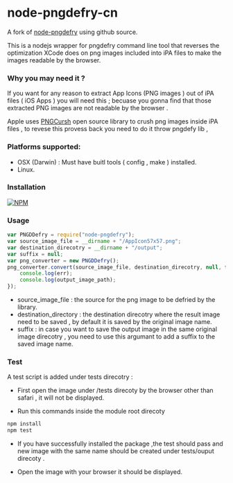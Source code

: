 node-pngdefry-cn
==============
A fork of [node-pngdefry](https://github.com/Startappz/NodeJS-PNGDefry) using github source.

This is a nodejs wrapper for pngdefry command line tool that reverses the optimization XCode does on png images included into iPA files to make the images readable by the browser.

### Why you may need it ?

If you want for any reason to extract App Icons (PNG images ) out of iPA files ( iOS Apps ) you will need this ; becuase you gonna find that those extracted PNG images are not readable by the browser . 

Apple uses [PNGCursh](http://pmt.sourceforge.net/pngcrush/) open source library to crush png images inside iPA files , to revese this provess back you need to do it throw pngdefy lib , 

### Platforms supported:

+ OSX (Darwin) : Must have buitl tools ( config , make ) installed.
+ Linux.



### Installation

[![NPM](https://nodei.co/npm/node-pngdefry-cn.png)](https://nodei.co/npm/node-pngdefry-cn/)

### Usage

```javascript
var PNGDDefry = require("node-pngdefry");
var source_image_file = __dirname + "/AppIcon57x57.png";
var destination_direcotry = __dirname + "/output";
var suffix = null;
var png_converter = new PNGDDefry();
png_converter.convert(source_image_file, destination_direcotry, null, function (err, output_image_path) {
    console.log(err);
    console.log(output_image_path);
});
```

+ source_image_file : the source for the png image to be defried by the library.
+ destination_directory :  the destination direcotry where the result image need to be saved , by default it is saved by the original image name.
+ suffix : in case you want to save the output image in the same original image direcotry , you need to use this argumant to add a suffix to the saved image name.

### Test

A test script is added under tests direcotry :
+ First open the image under /tests direcoty by the browser other than safari , it will not be displayed.

+ Run this commands inside the module root direcoty

```javascript
npm install
npm test 
```

+ If you have successfully installed the package ,the test should pass and   new image with the same name should be created under tests/ouput direcoty .

+ Open the image with your browser it should be displayed.

